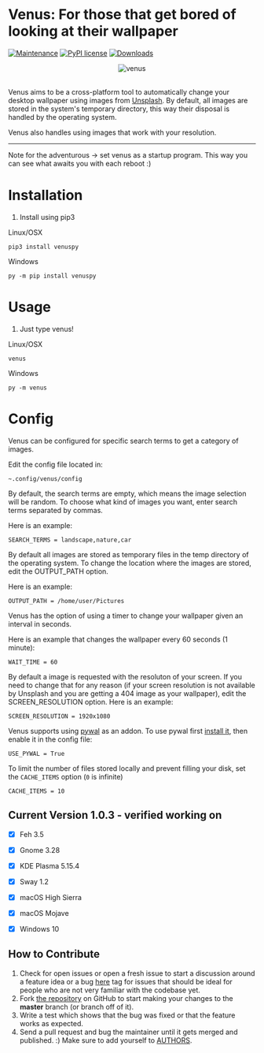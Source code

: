 Venus: For those that get bored of looking at their wallpaper 
===============================================================

[![Maintenance](https://img.shields.io/badge/Maintained%3F-yes-green.svg)](https://GitHub.com/Naereen/StrapDown.js/graphs/commit-activity)
[![PyPI license](https://img.shields.io/pypi/l/ansicolortags.svg)](https://pypi.python.org/pypi/ansicolortags/)
[![Downloads](https://pepy.tech/badge/venuspy)](https://pepy.tech/project/venuspy)


<p align="center">
    <img src="https://imgur.com/W1E85ZK.png" alt="venus">
    </br>
    </br>
    <img src="https://imgur.com/ZdNOhIo.gif" alt="">
</p>

Venus aims to be a cross-platform tool to automatically change your desktop wallpaper using images from [Unsplash](https://unsplash.com/). By default, all images are stored in the system's temporary directory, this way their disposal is handled by the operating system. 


Venus also handles using images that work with your resolution.

---

Note for the adventurous -> set venus as a startup program. This way you can see what awaits you with each reboot :)

# Installation
1) Install using pip3 

Linux/OSX

```
pip3 install venuspy 
```

Windows 

```
py -m pip install venuspy 
```


# Usage
1) Just type venus!
 
Linux/OSX

```
venus 
```

Windows 

```
py -m venus 
```

# Config
Venus can be configured for specific search terms to get a category of images.

Edit the config file located in:

```
~.config/venus/config
```

By default, the search terms are empty, which means the image selection will be random. To choose what kind of images you want, enter search terms separated by commas.

Here is an example:

```
SEARCH_TERMS = landscape,nature,car
```

By default all images are stored as temporary files in the temp directory of the operating system. To change the location where the images are stored, edit the OUTPUT_PATH option.


Here is an example:

```
OUTPUT_PATH = /home/user/Pictures
```

Venus has the option of using a timer to change your wallpaper given an interval in seconds.

Here is an example that changes the wallpaper every 60 seconds (1 minute):

```
WAIT_TIME = 60
```

By default a image is requested with the resoluton of your screen. If you need to change that for any reason (if your screen resolution is not available by Unsplash and you are getting a 404 image as your wallpaper), edit the SCREEN_RESOLUTION option. Here is an example:

```
SCREEN_RESOLUTION = 1920x1080
```

Venus supports using [pywal](https://github.com/dylanaraps/pywal) as an addon.
To use pywal first [install it](https://github.com/dylanaraps/pywal/wiki/Installation), 
then enable it in the config file:

```
USE_PYWAL = True 
```

To limit the number of files stored locally and prevent filling your disk, set the `CACHE_ITEMS` option (`0` is infinite)

```
CACHE_ITEMS = 10
```

Current Version 1.0.3 - verified working on
 -----------------
 - [x] Feh 3.5
 - [x] Gnome 3.28
 - [x] KDE Plasma 5.15.4
 - [x] Sway 1.2
 - [x] macOS High Sierra
 - [x] macOS Mojave
 - [x] Windows 10

 
 
 How to Contribute
-----------------

1.  Check for open issues or open a fresh issue to start a discussion
    around a feature idea or a bug [here](https://github.com/AlfredoSequeida/venus/issues)
    tag for issues that should be ideal for people who are not very familiar with the codebase yet.
2.  Fork [the repository](https://github.com/alfredosequeida/venus) on
    GitHub to start making your changes to the **master** branch (or branch off of it).
3.  Write a test which shows that the bug was fixed or that the feature
    works as expected.
4.  Send a pull request and bug the maintainer until it gets merged and
    published. :) Make sure to add yourself to
    [AUTHORS](https://github.com/AlfredoSequeida/venus/blob/master/AUTHORS).

